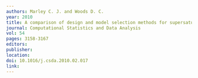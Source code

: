 ```yaml
---
authors: Marley C. J. and Woods D. C. 
year: 2010 
title: A comparison of design and model selection methods for supersaturated designs 
journal: Computational Statistics and Data Analysis 
vol: 54 
pages: 3158-3167 
editors: 
publisher: 
location: 
doi: 10.1016/j.csda.2010.02.017 
link: 
---
```

 
